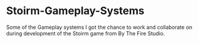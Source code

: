 # Stoirm-Gameplay-Systems
Some of the Gameplay systems I got the chance to work and collaborate on during development of the Stoirm game from By The Fire Studio.
